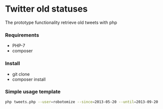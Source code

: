 # Twitter old statuses
The prototype functionality retrieve old tweets with php

### Requirements
* PHP-7
* composer

### Install
* git clone
* composer install

### Simple usage template

```sh
php tweets.php --user=robotomize --since=2013-05-20 --until=2013-09-20 --count=10
```
